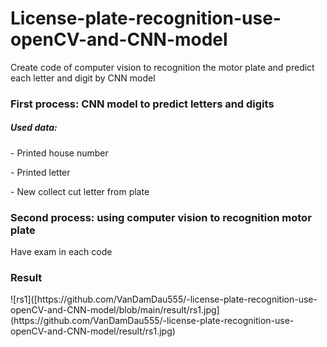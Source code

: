 # License-plate-recognition-use-openCV-and-CNN-model
Create code of computer vision to recognition the motor plate and predict each letter and digit by CNN model
<h3>First process: CNN model to predict letters and digits</h3>
<h5>Used data:</h5>
<p>- Printed house number</p>
<p>- Printed letter</p>
<p>- New collect cut letter from plate</p>

<h3>Second process: using computer vision to recognition motor plate</h3>
<p>Have exam in each code</p>

<h3>Result</h3>
![rs1]([https://github.com/VanDamDau555/-license-plate-recognition-use-openCV-and-CNN-model/blob/main/result/rs1.jpg](https://github.com/VanDamDau555/-license-plate-recognition-use-openCV-and-CNN-model/result/rs1.jpg)



